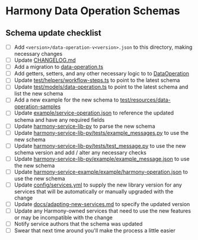 # Harmony Data Operation Schemas

## Schema update checklist

- [ ] Add `<version>/data-operation-v<version>.json` to this directory, making necessary changes
- [ ] Update [CHANGELOG.md](CHANGELOG.md)
- [ ] Add a migration to [data-operation.ts](../../models/data-operation.ts)
- [ ] Add getters, setters, and any other necessary logic to to [DataOperation](../../models/data-operation.ts)
- [ ] Update [test/helpers/workflow-steps.ts](../../../test/helpers/workflow-steps.ts) to point to the latest schema
- [ ] Update [test/models/data-operation.ts](../../../test/models/data-operation.ts) to point to the latest schema and list the new schema
- [ ] Add a new example for the new schema to [test/resources/data-operation-samples](../../../test/resources/data-operation-samples)
- [ ] Update [example/service-operation.json](../../../example/service-operation.json) to reference the updated schema and have any required fields
- [ ] Update [harmony-service-lib-py](../../../../harmony-service-lib-py/harmony/message.py) to parse the new schema
- [ ] Update [harmony-service-lib-py/tests/example_messages.py](../../../../harmony-service-lib-py/tests/example_messages.py) to use the new schema
- [ ] Update [harmony-service-lib-py/tests/test_message.py](../../../../harmony-service-lib-py/tests/test_message.py) to use the new schema version and add / alter any necessary checks
- [ ] Update [harmony-service-lib-py/example/example_message.json](../../../../harmony-service-lib-py/example/example_message.json) to use the new schema
- [ ] Update [harmony-service-example/example/harmony-operation.json](../../../../harmony-service-example/example/harmony-operation.json) to use the new schema
- [ ] Update [config/services.yml](../../../config/services.yml) to supply the new library version for any services that will be automatically or manually upgraded with the change
- [ ] Update [docs/adapting-new-services.md](../../../docs/adapting-new-services.md) to specify the updated version
- [ ] Update any Harmony-owned services that need to use the new features or may be incompatible with the change
- [ ] Notify service authors that the schema was updated
- [ ] Swear that next time around you'll make the process a little easier
